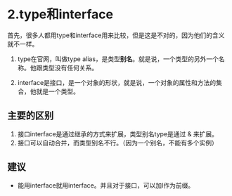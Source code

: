 # 2.type和interface

首先，很多人都用type和interface用来比较，但是这是不对的，因为他们的含义就不一样。


1. type在官网，叫做type alias，是类型**别名**。就是说，一个类型的另外一个名称。他跟类型没有任何关系。

2. interface是接口，是一个对象的形状，就是说，一个对象的属性和方法的集合，他就是一个类型。


## 主要的区别

1. 接口interface是通过继承的方式来扩展，类型别名type是通过 & 来扩展。
2. 接口可以自动合并，而类型别名不行。（因为一个别名，不能有多个实例）

## 建议
- 能用interface就用interface。并且对于接口，可以加I作为前缀。